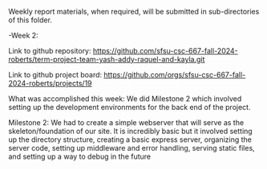 Weekly report materials, when required, will be submitted in sub-directories of this folder.

-Week 2:

Link to github repository: https://github.com/sfsu-csc-667-fall-2024-roberts/term-project-team-yash-addy-raquel-and-kayla.git

Link to github project board: https://github.com/orgs/sfsu-csc-667-fall-2024-roberts/projects/19

What was accomplished this week: We did Milestone 2 which involved setting up the development environments for the back end of the project.

Milestone 2: We had to create a simple webserver that will serve as the skeleton/foundation of our site. It is incredibly basic but it involved setting up the directory structure, creating a basic express server, organizing the server code, setting up middleware and error handling, serving static files, and setting up a way to debug in the future
